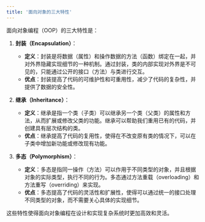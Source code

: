 ```yaml
---
title: '面向对象的三大特性'
---
```


面向对象编程（OOP）的三大特性是：

1. **封装（Encapsulation）**：
   - **定义**：封装是将数据（属性）和操作数据的方法（函数）绑定在一起，并对外界隐藏实现细节的一种机制。通过封装，类的内部实现对外界是不可见的，只能通过公开的接口（方法）与类进行交互。
   - **优点**：封装提高了代码的可维护性和可重用性，减少了代码的复杂性，并提供了数据的安全性。

2. **继承（Inheritance）**：
   - **定义**：继承是指一个类（子类）可以继承另一个类（父类）的属性和方法，从而扩展或修改父类的功能。继承可以帮助我们重用已有的代码，并创建具有层次结构的类。
   - **优点**：继承提高了代码的复用性，使得在不改变原有类的情况下，可以在子类中增加新功能或修改现有功能。

3. **多态（Polymorphism）**：
   - **定义**：多态是指同一操作（方法）可以作用于不同类型的对象，并且根据对象的实际类型，执行不同的行为。多态通过方法重载（overloading）和方法重写（overriding）来实现。
   - **优点**：多态提高了代码的灵活性和扩展性，使得可以通过统一的接口处理不同类型的对象，而不需要关心具体的实现细节。

这些特性使得面向对象编程在设计和实现复杂系统时更加高效和灵活。
